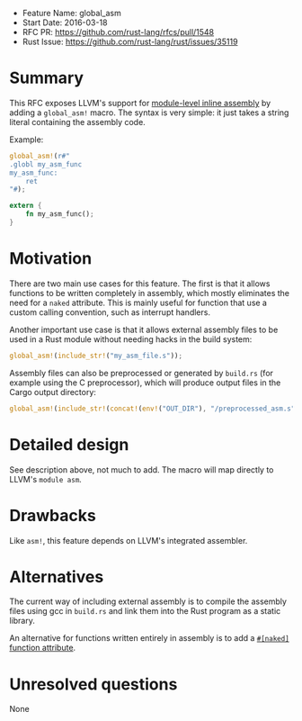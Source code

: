 - Feature Name: global_asm
- Start Date: 2016-03-18
- RFC PR: https://github.com/rust-lang/rfcs/pull/1548
- Rust Issue: https://github.com/rust-lang/rust/issues/35119

# Summary
[summary]: #summary

This RFC exposes LLVM's support for [module-level inline assembly](http://llvm.org/docs/LangRef.html#module-level-inline-assembly) by adding a `global_asm!` macro. The syntax is very simple: it just takes a string literal containing the assembly code.

Example:
```rust
global_asm!(r#"
.globl my_asm_func
my_asm_func:
    ret
"#);

extern {
    fn my_asm_func();
}
```

# Motivation
[motivation]: #motivation

There are two main use cases for this feature. The first is that it allows functions to be written completely in assembly, which mostly eliminates the need for a `naked` attribute. This is mainly useful for function that use a custom calling convention, such as interrupt handlers.

Another important use case is that it allows external assembly files to be used in a Rust module without needing hacks in the build system:

```rust
global_asm!(include_str!("my_asm_file.s"));
```

Assembly files can also be preprocessed or generated by `build.rs` (for example using the C preprocessor), which will produce output files in the Cargo output directory:

```rust
global_asm!(include_str!(concat!(env!("OUT_DIR"), "/preprocessed_asm.s")));
```

# Detailed design
[design]: #detailed-design

See description above, not much to add. The macro will map directly to LLVM's `module asm`.

# Drawbacks
[drawbacks]: #drawbacks

Like `asm!`, this feature depends on LLVM's integrated assembler.

# Alternatives
[alternatives]: #alternatives

The current way of including external assembly is to compile the assembly files using gcc in `build.rs` and link them into the Rust program as a static library.

An alternative for functions written entirely in assembly is to add a [`#[naked]` function attribute](https://github.com/rust-lang/rfcs/pull/1201).

# Unresolved questions
[unresolved]: #unresolved-questions

None
